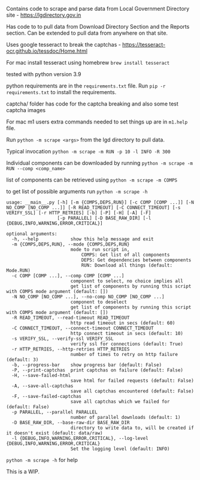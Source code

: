 
Contains code to scrape and parse data from Local Government Directory site - https://lgdirectory.gov.in

Has code to to pull data from Download Directory Section and the Reports section. Can be extended to pull data from anywhere on that site.

Uses google tesseract to break the captchas - https://tesseract-ocr.github.io/tessdoc/Home.html

For mac install tesseract using homebrew
`brew install tesseract`

tested with python version 3.9

python requirements are in the `requirements.txt` file. Run `pip -r requirements.txt` to install the requirements.

captcha/ folder has code for the captcha breaking and also some test captcha images

For mac m1 users extra commands needed to set things up are in `m1.help` file.

Run `python -m scrape <args>` from the lgd directory to pull data.

Typical invocation `python -m scrape -m RUN -p 10 -l INFO -R 300`

Individual components can be downloaded by running `python -m scrape -m RUN --comp <comp_name>`

list of components can be retrieved using `python -m scrape -m COMPS`

to get list of possible arguments run `python -m scrape -h`
```
usage: __main__.py [-h] [-m {COMPS,DEPS,RUN}] [-c COMP [COMP ...]] [-N NO_COMP [NO_COMP ...]] [-R READ_TIMEOUT] [-C CONNECT_TIMEOUT] [-s VERIFY_SSL] [-r HTTP_RETRIES] [-b] [-P] [-H] [-A] [-F]
                   [-p PARALLEL] [-D BASE_RAW_DIR] [-l {DEBUG,INFO,WARNING,ERROR,CRITICAL}]

optional arguments:
  -h, --help            show this help message and exit
  -m {COMPS,DEPS,RUN}, --mode {COMPS,DEPS,RUN}
                        mode to run script in,
                        	COMPS: Get list of all components
                        	DEPS: Get dependencies between components
                        	RUN: Download all things (default: Mode.RUN)
  -c COMP [COMP ...], --comp COMP [COMP ...]
                        component to select, no choice implies all
                        get list of components by running this script with COMPS mode argument (default: [])
  -N NO_COMP [NO_COMP ...], --no-comp NO_COMP [NO_COMP ...]
                        component to deselect
                        get list of components by running this script with COMPS mode argument (default: [])
  -R READ_TIMEOUT, --read-timeout READ_TIMEOUT
                        http read timeout in secs (default: 60)
  -C CONNECT_TIMEOUT, --connect-timeout CONNECT_TIMEOUT
                        http connect timeout in secs (default: 10)
  -s VERIFY_SSL, --verify-ssl VERIFY_SSL
                        verify ssl for connections (default: True)
  -r HTTP_RETRIES, --http-retries HTTP_RETRIES
                        number of times to retry on http failure (default: 3)
  -b, --progress-bar    show progress bar (default: False)
  -P, --print-captchas  print captchas on failure (default: False)
  -H, --save-failed-html
                        save html for failed requests (default: False)
  -A, --save-all-captchas
                        save all captchas encountered (default: False)
  -F, --save-failed-captchas
                        save all captchas which we failed for (default: False)
  -p PARALLEL, --parallel PARALLEL
                        number of parallel downloads (default: 1)
  -D BASE_RAW_DIR, --base-raw-dir BASE_RAW_DIR
                        directory to write data to, will be created if it doesn't exist (default: data/raw)
  -l {DEBUG,INFO,WARNING,ERROR,CRITICAL}, --log-level {DEBUG,INFO,WARNING,ERROR,CRITICAL}
                        Set the logging level (default: INFO)
```


`python -m scrape -h` for help

This is a WIP.
